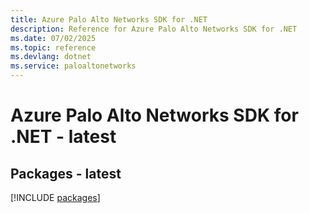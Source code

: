 ```yaml
---
title: Azure Palo Alto Networks SDK for .NET
description: Reference for Azure Palo Alto Networks SDK for .NET
ms.date: 07/02/2025
ms.topic: reference
ms.devlang: dotnet
ms.service: paloaltonetworks
---
```

# Azure Palo Alto Networks SDK for .NET - latest
## Packages - latest
[!INCLUDE [packages](palo-alto-networks-index.md)]
